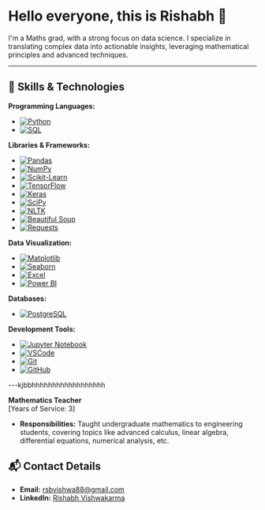 # Hello everyone, this is Rishabh 👋

I'm a Maths grad, with a strong focus on data science. I specialize in translating complex data into actionable insights, leveraging mathematical principles and advanced techniques.

---

## 🔧 Skills & Technologies

**Programming Languages:**
- [![Python](https://img.shields.io/badge/Python-3776AB?style=flat&logo=python&logoColor=white)](https://www.python.org/)
- [![SQL](https://img.shields.io/badge/SQL-4479A1?style=flat&logo=postgresql&logoColor=white)](https://www.postgresql.org/)

**Libraries & Frameworks:**
- [![Pandas](https://img.shields.io/badge/Pandas-150458?style=flat&logo=pandas&logoColor=white)](https://pandas.pydata.org/)
- [![NumPy](https://img.shields.io/badge/NumPy-013243?style=flat&logo=numpy&logoColor=white)](https://numpy.org/)
- [![Scikit-Learn](https://img.shields.io/badge/Scikit--Learn-F7931E?style=flat&logo=scikit-learn&logoColor=white)](https://scikit-learn.org/)
- [![TensorFlow](https://img.shields.io/badge/TensorFlow-FF6F00?style=flat&logo=tensorflow&logoColor=white)](https://www.tensorflow.org/)
- [![Keras](https://img.shields.io/badge/Keras-D00000?style=flat&logo=keras&logoColor=white)](https://keras.io/)
- [![SciPy](https://img.shields.io/badge/SciPy-8CAAE6?style=flat&logo=scipy&logoColor=white)](https://scipy.org/)
- [![NLTK](https://img.shields.io/badge/NLTK-3C8C2A?style=flat&logo=nltk&logoColor=white)](https://www.nltk.org/)
- [![Beautiful Soup](https://img.shields.io/badge/Beautiful%20Soup-FFD54F?style=flat&logo=python&logoColor=black)](https://www.crummy.com/software/BeautifulSoup/)
- [![Requests](https://img.shields.io/badge/Requests-0074D9?style=flat&logo=python&logoColor=white)](https://docs.python-requests.org/)

**Data Visualization:**
- [![Matplotlib](https://img.shields.io/badge/Matplotlib-003B57?style=flat&logo=matplotlib&logoColor=white)](https://matplotlib.org/)
- [![Seaborn](https://img.shields.io/badge/Seaborn-9C66E0?style=flat&logo=seaborn&logoColor=white)](https://seaborn.pydata.org/)
- [![Excel](https://img.shields.io/badge/Excel-217346?style=flat&logo=microsoft-excel&logoColor=white)](https://www.microsoft.com/en-us/microsoft-365/excel)
- [![Power BI](https://img.shields.io/badge/Power%20BI-F2C811?style=flat&logo=power-bi&logoColor=black)](https://powerbi.microsoft.com/)

**Databases:**
- [![PostgreSQL](https://img.shields.io/badge/PostgreSQL-4169E1?style=flat&logo=postgresql&logoColor=white)](https://www.postgresql.org/)

**Development Tools:**
- [![Jupyter Notebook](https://img.shields.io/badge/Jupyter%20Notebook-F37626?style=flat&logo=jupyter&logoColor=white)](https://jupyter.org/)
- [![VSCode](https://img.shields.io/badge/VSCode-007ACC?style=flat&logo=visual-studio-code&logoColor=white)](https://code.visualstudio.com/)
- [![Git](https://img.shields.io/badge/Git-F05032?style=flat&logo=git&logoColor=white)](https://git-scm.com/)
- [![GitHub](https://img.shields.io/badge/GitHub-181717?style=flat&logo=github&logoColor=white)](https://github.com/)

---kjbbhhhhhhhhhhhhhhhhhh

**Mathematics Teacher**  
[Years of Service: 3]  
- **Responsibilities:** Taught undergraduate mathematics to engineering students, covering topics like advanced calculus, linear algebra, differential equations, numerical analysis, etc.

## 📬 Contact Details

- **Email:** [rsbvishwa88@gmail.com](mailto:rsbvishwa88@gmail.com)
- **LinkedIn:** [Rishabh Vishwakarma](https://www.linkedin.com/in/rishabh-vishwakarma-a73a141b2/)
